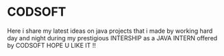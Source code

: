 # CODSOFT
Here i share my latest ideas on java projects that i made by working hard day and night during my prestigious INTERSHIP as a JAVA INTERN offered by CODSOFT 
HOPE U LIKE IT !!
